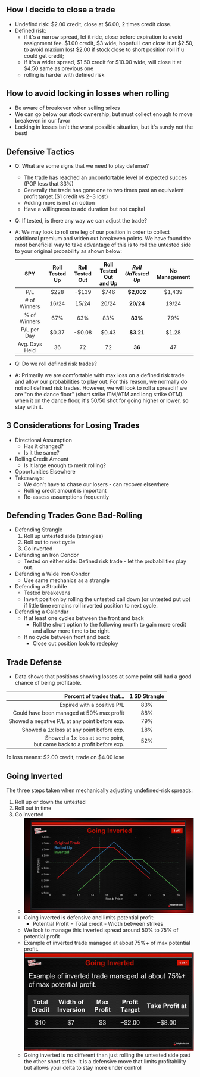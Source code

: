 ## How I decide to close a trade
   * Undefind risk: $2.00 credit, close at $6.00, 2 times credit close.
   * Defined risk: 
       * if it's a narrow spread, let it ride, close before expiration to avoid assignment fee.
                $1.00 credit, $3 wide, hopeful I can close it at $2.50, to avoid maxium lost $2.00
                if stock close to short position roll if u could get credit;
       * if it's a wider spread, $1.50 credit for $10.00 wide, will close it at $4.50 same as previous one
       * rolling is harder with defined risk
## How to avoid locking in losses when rolling
   * Be aware of breakeven when selling srikes
   * We can go below our stock ownership, but must collect enough to move breakeven in our favor
   * Locking in losses isn't the worst possible situation, but it's surely not the best!
## Defensive Tactics
   * Q: What are some signs that we need to play defense?
     * The trade has reached an uncomfortable level of expected succes (POP less that 33%)
     * Generally the trade has gone one to two times past an equivalent profit target.($1 credit vs $2-$3 lost)
     * Adding more is not an option
     * Have a willingness to add duration but not capital
   * Q: If tested, is there any way we can adjust the trade?
   * A: We may look to roll one leg of our position in order to collect additional premium and widen out breakeven points. We have found the most beneficial way to take advantage of this is to roll the untested side to your original probability as shown below:

        |SPY|Roll Tested<br>Up|Roll Tested<br>Out|Roll Tested<br>Out and Up|*Roll UnTested<br>Up*|No Management|
        :---:|:---:|:---:|:---:|:---:|:---:
        P/L|$228|-$139|$746|**$2,002**|$1,439
        \# of Winners|16/24|15/24|20/24|**20/24**|19/24
        % of Winners|67%|63%|83%|**83%**|79%
        P/L per Day|$0.37|-$0.08|$0.43|**$3.21**|$1.28
        Avg. Days Held|36|72|72|**36**|47 

   * Q: Do we roll defined risk trades?
   * A: Primarily we are comfortable with max loss on a defined risk trade and allow our probabilities to play out. For this reason, we normally do not roll defined risk trades. However, we will look to roll a spread if we are "on the dance floor" (short strike ITM/ATM and long strike OTM). when it on the dance floor, it's 50/50 shot for going higher or lower, so stay with it.
## 3 Considerations for Losing Trades
   * Directional Assumption
      * Has it changed?
      * Is it the same?
   * Rolling Credit Amount
      * Is it large enough to merit rolling?
   * Opportunities Elsewhere
   * Takeaways:
      * We don't have to chase our losers - can recover elsewhere
      * Rolling credit amount is important
      * Re-assess assumptions frequently
## Defending Trades Gone Bad-Rolling
   * Defending Strangle
      1. Roll up untested side (strangles)
      2. Roll out to next cycle
      3. Go inverted
   * Defending an Iron Condor
      * Tested on either side: Defined risk trade - let the probabilities play out.
   * Defending a Wide Iron Condor
      * Use same mechanics as a strangle
   * Defending a Straddle
      * Tested breakevens
      * Invert position by rolling the untested call down (or untested put up) if little time remains roll inverted position to next cycle.
   * Defending a Calendar
      * If at least one cycles between the front and back
        * Roll the short option to the following month to gain more credit and allow more time to be right.
      * If no cycle between front and back
        * Close out position look to redeploy
## Trade Defense
   * Data shows that positions showing losses at some point still had a good chance of being profitable.

   |Percent of trades that...|1 SD Strangle|
   ---:|:---:
   Expired with a positive P/L| 83%
   Could have been managed at 50% max profit|88%
   Showed a negative P/L at any point before exp.|79%
   Showed a 1x loss at any point before exp.|18%
   Showed a 1x loss at some point, <br>but came back to a profit before exp.|52%

   1x loss means: $2.00 credit, trade on $4.00 lose
## Going Inverted
   The three steps taken when mechanically adjusting undefined-risk spreads:
   1. Roll up or down the untested
   2. Roll out in time
   3. Go inverted
      * ![alt text](./img/00.dp.1.png "Inverted")
      * Going inverted is defensive and limits potential profit:
         * Potential Profit = Total credit - Width between strikes
      * We look to manage this inverted spread around 50% to 75% of potential profit
      * Example of inverted trade managed at about 75%+ of max potential profit.
        ![alt text](./img/00.dp.2.png "Inverted")
      * Going inverted is no different than just rolling the untested side past the other short strike. It is a defensive move that limits profitability but allows your delta to stay more under control